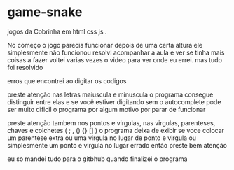 # game-snake
jogos da Cobrinha em html css js .

No começo o jogo parecia funcionar 
depois de uma certa altura ele simplesmente não funcionou 
resolvi acompanhar a aula e ver se tinha mais coisas a fazer 
voltei varias vezes o video para ver onde eu errei. 
mas tudo foi resolvido 

erros que encontrei ao digitar os codigos 

preste atenção nas letras maiuscula e minuscula 
o programa consegue distinguir entre elas e se você estiver digitando sem o autocomplete
pode ser muito dificil 
o programa por algum motivo por parar de funcionar 

preste atenção tambem nos pontos e virgulas, nas virgulas, parenteses, chaves e colchetes   ( ;  , () {} [] )
o programa deixa de exibir se voce colocar um parentese extra ou uma virgula no lugar de ponto e virgula 
ou simplesmente um ponto e virgula no lugar errado então preste bem atenção 

eu so mandei tudo para o gitbhub quando finalizei o programa 
